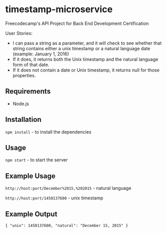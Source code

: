 # timestamp-microservice
Freecodecamp's API Project for Back End Development Certification

User Stories:

- I can pass a string as a parameter, and it will check to see whether that string contains either a unix timestamp or a natural language date (example: January 1, 2016)
- If it does, it returns both the Unix timestamp and the natural language form of that date.
- If it does not contain a date or Unix timestamp, it returns null for those properties.

## Requirements
* Node.js

## Installation
`npm install` - to install the dependencies

## Usage
`npm start` - to start the server

## Example Usage
`http://host:port/December%2015,%202015` - natural language

`http://host:port/1450137600` - unix timestamp

## Example Output
`{ "unix": 1450137600, "natural": "December 15, 2015" }`
